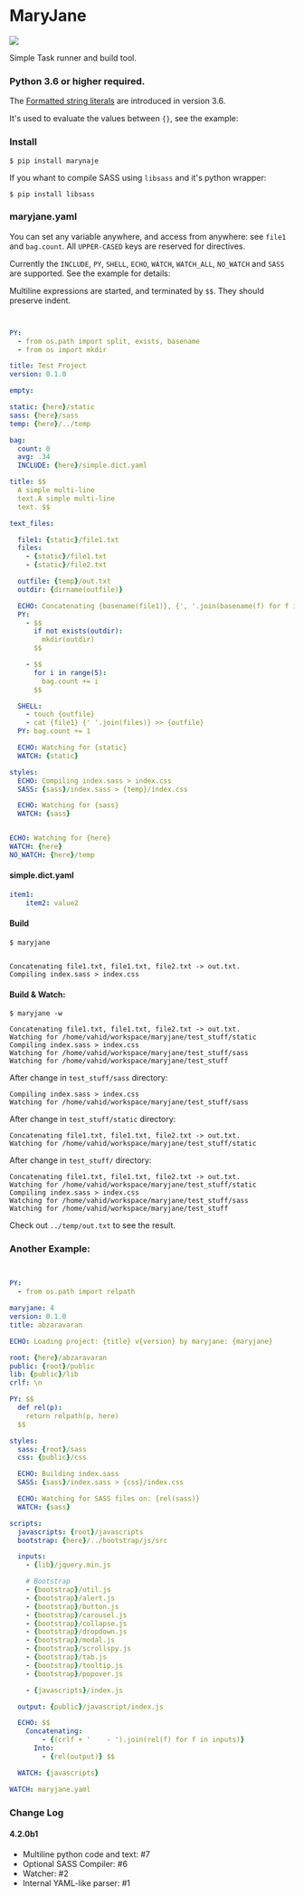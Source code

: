 # MaryJane

[<img src="http://img.shields.io/pypi/v/maryjane.svg">](https://pypi.python.org/pypi/maryjane)


Simple Task runner and build tool.



### Python 3.6 or higher required.

The [Formatted string literals](https://docs.python.org/3.6/whatsnew/3.6.html#pep-498-formatted-string-literals) are introduced in version 3.6.

It's used to evaluate the values between `{}`, see the example:

### Install

```shell
$ pip install marynaje
```

If you whant to compile SASS using `libsass` and it's python wrapper:
 

```shell
$ pip install libsass
```
 

### maryjane.yaml

You can set any variable anywhere, and access from anywhere: see `file1` and `bag.count`. All `UPPER-CASED` keys are reserved for directives.

Currently the `INCLUDE`, `PY`, `SHELL`, `ECHO`, `WATCH`, `WATCH_ALL`, `NO_WATCH` and `SASS` are supported. See the example for details:

Multiline expressions are started, and terminated by `$$`. They should preserve indent. 

```yaml


PY:
  - from os.path import split, exists, basename
  - from os import mkdir

title: Test Project
version: 0.1.0

empty:

static: {here}/static
sass: {here}/sass
temp: {here}/../temp

bag:
  count: 0
  avg: .34
  INCLUDE: {here}/simple.dict.yaml

title: $$
  A simple multi-line
  text.A simple multi-line
  text. $$

text_files:

  file1: {static}/file1.txt
  files:
    - {static}/file1.txt
    - {static}/file2.txt

  outfile: {temp}/out.txt
  outdir: {dirname(outfile)}

  ECHO: Concatenating {basename(file1)}, {', '.join(basename(f) for f in files)} -> {basename(outfile)}.
  PY:
    - $$
      if not exists(outdir):
        mkdir(outdir)
      $$

    - $$
      for i in range(5):
        bag.count += i
      $$

  SHELL:
    - touch {outfile}
    - cat {file1} {' '.join(files)} >> {outfile}
  PY: bag.count += 1

  ECHO: Watching for {static}
  WATCH: {static}

styles:
  ECHO: Compiling index.sass > index.css
  SASS: {sass}/index.sass > {temp}/index.css

  ECHO: Watching for {sass}
  WATCH: {sass}


ECHO: Watching for {here}
WATCH: {here}
NO_WATCH: {here}/temp


```

    
#### simple.dict.yaml

```yaml
item1:
    item2: value2
```

#### Build

```shell
$ maryjane
```

```

Concatenating file1.txt, file1.txt, file2.txt -> out.txt.
Compiling index.sass > index.css

```

#### Build & Watch:

```shell
$ maryjane -w
```

```
Concatenating file1.txt, file1.txt, file2.txt -> out.txt.
Watching for /home/vahid/workspace/maryjane/test_stuff/static
Compiling index.sass > index.css
Watching for /home/vahid/workspace/maryjane/test_stuff/sass
Watching for /home/vahid/workspace/maryjane/test_stuff
```

After change in `test_stuff/sass` directory:

```
Compiling index.sass > index.css
Watching for /home/vahid/workspace/maryjane/test_stuff/sass
```

After change in `test_stuff/static` directory:

```
Concatenating file1.txt, file1.txt, file2.txt -> out.txt.
Watching for /home/vahid/workspace/maryjane/test_stuff/static

```

After change in `test_stuff/` directory:

```
Concatenating file1.txt, file1.txt, file2.txt -> out.txt.
Watching for /home/vahid/workspace/maryjane/test_stuff/static
Compiling index.sass > index.css
Watching for /home/vahid/workspace/maryjane/test_stuff/sass
Watching for /home/vahid/workspace/maryjane/test_stuff

```

Check out `../temp/out.txt` to see the result.

### Another Example:

```yaml


PY:
  - from os.path import relpath

maryjane: 4
version: 0.1.0
title: abzaravaran

ECHO: Loading project: {title} v{version} by maryjane: {maryjane}

root: {here}/abzaravaran
public: {root}/public
lib: {public}/lib
crlf: \n

PY: $$
  def rel(p):
    return relpath(p, here)
  $$

styles:
  sass: {root}/sass
  css: {public}/css

  ECHO: Building index.sass
  SASS: {sass}/index.sass > {css}/index.css

  ECHO: Watching for SASS files on: {rel(sass)}
  WATCH: {sass}

scripts:
  javascripts: {root}/javascripts
  bootstrap: {here}/../bootstrap/js/src

  inputs:
    - {lib}/jquery.min.js

    # Bootstrap
    - {bootstrap}/util.js
    - {bootstrap}/alert.js
    - {bootstrap}/button.js
    - {bootstrap}/carousel.js
    - {bootstrap}/collapse.js
    - {bootstrap}/dropdown.js
    - {bootstrap}/modal.js
    - {bootstrap}/scrollspy.js
    - {bootstrap}/tab.js
    - {bootstrap}/tooltip.js
    - {bootstrap}/popover.js

    - {javascripts}/index.js

  output: {public}/javascript/index.js

  ECHO: $$
    Concatenating:
        - {(crlf + '    - ').join(rel(f) for f in inputs)}
      Into:
        - {rel(output)} $$

  WATCH: {javascripts}

WATCH: maryjane.yaml


```

### Change Log

#### 4.2.0b1

- Multiline python code and text: #7
- Optional SASS Compiler: #6
- Watcher: #2
- Internal YAML-like parser: #1
